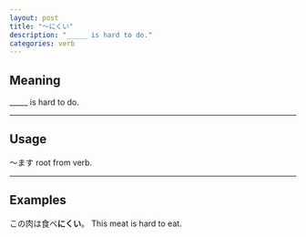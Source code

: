```yaml
---
layout: post
title: "〜にくい"
description: "_____ is hard to do."
categories: verb
---
```


## Meaning

_____ is hard to do.

---

## Usage

〜ます root from verb.

---

## Examples

この肉は食べ**にくい**。
This meat is hard to eat.